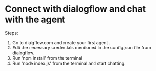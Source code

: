 # Connect with dialogflow and chat with the agent

Steps:

1. Go to dialgflow.com and create your first agent .
2. Edit the necessary credentials mentioned in the config.json file from dialogflow.
3. Run 'npm install' from the terminal
4. Run 'node index.js' from the terminal and start chatting.
